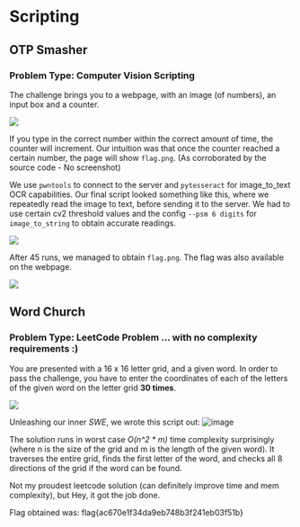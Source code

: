 # Scripting
## OTP Smasher
### Problem Type: Computer Vision Scripting
The challenge brings you to a webpage, with an image (of numbers), an input box and a counter. 

![](https://i.imgur.com/gVWCCyZ.png)

If you type in the correct number within the correct amount of time, the counter will increment. Our intuition was that once the counter reached a certain number, the page will show `flag.png`. (As corroborated by the source code - No screenshot)

We use `pwntools` to connect to the server and `pytesseract` for image_to_text OCR capabilities. Our final script looked something like this, where we repeatedly read the image to text, before sending it to the server. We had to use certain cv2 threshold values and the config `--psm 6 digits` for `image_to_string` to obtain accurate readings. 

![](https://i.imgur.com/bDOAU9A.png)

After 45 runs, we managed to obtain `flag.png`. The flag was also available on the webpage.

![](https://i.imgur.com/TktXx6o.png)

## Word Church
### Problem Type: LeetCode Problem ... with no complexity requirements :) 

You are presented with a 16 x 16 letter grid, and a given word. In order to pass the challenge, you have to enter the coordinates of each of the letters of the given word on the letter grid **30 times**. 

![](https://i.imgur.com/lO9J571.png)

Unleashing our inner *SWE*, we wrote this script out:
![image](https://user-images.githubusercontent.com/48997733/133923296-14d948c9-3fb8-4517-a7d3-aded02d69eaf.png)

The solution runs in worst case *O(n^2 * m)* time complexity surprisingly (where n is the size of the grid and m is the length of the given word). It traverses the entire grid, finds the first letter of the word, and checks all 8 directions of the grid if the word can be found. 

Not my proudest leetcode solution (can definitely improve time and mem complexity), but Hey, it got the job done. 

Flag obtained was: flag{ac670e1f34da9eb748b3f241eb03f51b}





